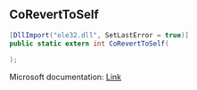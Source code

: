 ## CoRevertToSelf

```csharp
[DllImport("ole32.dll", SetLastError = true)]
public static extern int CoRevertToSelf(
   
);
```

Microsoft documentation: [Link](https://docs.microsoft.com/en-us/windows/win32/api/combaseapi/nf-combaseapi-coreverttoself)
